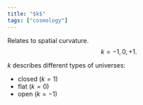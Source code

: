 ```yaml
---
title: "$k$"
tags: ["cosmology"]
--- 
```


Relates to spatial curvature.
$$
k = -1, 0, +1.
$$

$k$ describes different types of universes:

- closed ($k=1$)
- flat ($k=0$)
- open ($k=-1$)